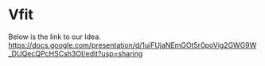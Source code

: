 # Vfit
Below is the link to our Idea.
https://docs.google.com/presentation/d/1uiFUjaNEmGOt5r0poVig2GWG9W_DUQecQPcHSCsh3OI/edit?usp=sharing
